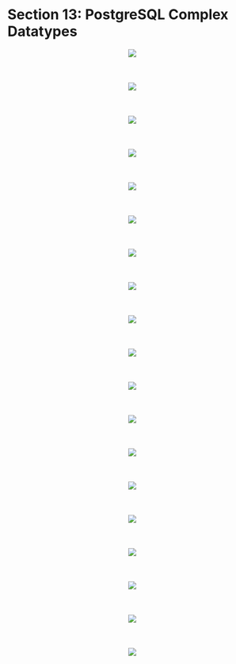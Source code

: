 # Section 13: PostgreSQL Complex Datatypes

<div align="center"><img src="../../diagrams/13/sql-1.svg" /></div><br/><br/><br/>
<div align="center"><img src="../../diagrams/13/sql-2.svg" /></div><br/><br/><br/>
<div align="center"><img src="../../diagrams/13/sql-3.svg" /></div><br/><br/><br/>
<div align="center"><img src="../../diagrams/13/sql-4.svg" /></div><br/><br/><br/>
<div align="center"><img src="../../diagrams/13/sql-5.svg" /></div><br/><br/><br/>
<div align="center"><img src="../../diagrams/13/sql-6.svg" /></div><br/><br/><br/>
<div align="center"><img src="../../diagrams/13/sql-7.svg" /></div><br/><br/><br/>
<div align="center"><img src="../../diagrams/13/sql-8.svg" /></div><br/><br/><br/>
<div align="center"><img src="../../diagrams/13/sql-9.svg" /></div><br/><br/><br/>
<div align="center"><img src="../../diagrams/13/sql-10.svg" /></div><br/><br/><br/>
<div align="center"><img src="../../diagrams/13/sql-11.svg" /></div><br/><br/><br/>
<div align="center"><img src="../../diagrams/13/sql-12.svg" /></div><br/><br/><br/>
<div align="center"><img src="../../diagrams/13/sql-13.svg" /></div><br/><br/><br/>
<div align="center"><img src="../../diagrams/13/sql-14.svg" /></div><br/><br/><br/>
<div align="center"><img src="../../diagrams/13/sql-15.svg" /></div><br/><br/><br/>
<div align="center"><img src="../../diagrams/13/sql-16.svg" /></div><br/><br/><br/>
<div align="center"><img src="../../diagrams/13/sql-17.svg" /></div><br/><br/><br/>
<div align="center"><img src="../../diagrams/13/sql-18.svg" /></div><br/><br/><br/>
<div align="center"><img src="../../diagrams/13/sql-19.svg" /></div><br/><br/><br/>
